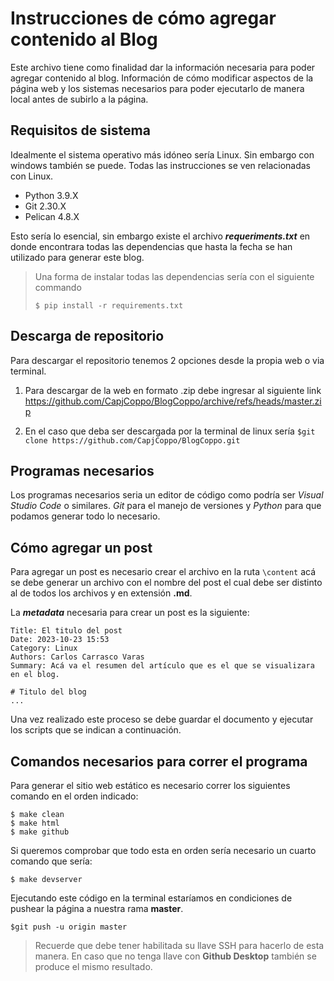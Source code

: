 # Instrucciones de cómo agregar contenido al Blog

Este archivo tiene como finalidad dar la información necesaria para poder agregar contenido al blog. Información de cómo modificar aspectos de la página web y los sistemas necesarios para poder ejecutarlo de manera local antes de subirlo a la página.

## Requisitos de sistema
Idealmente el sistema operativo más idóneo sería Linux. Sin embargo con windows también se puede. 
Todas las instrucciones se ven relacionadas con Linux.

* Python  3.9.X
* Git 2.30.X
* Pelican 4.8.X

Esto sería lo esencial, sin embargo existe el archivo ***requeriments.txt*** en donde encontrara todas las dependencias que hasta la fecha se han utilizado para generar este blog.

> Una forma de instalar todas las dependencias sería con el siguiente commando 
>~~~
>$ pip install -r requirements.txt
>~~~

## Descarga de repositorio
Para descargar el repositorio tenemos 2 opciones desde la propia web o via terminal.

1. Para descargar de la web en formato .zip debe ingresar al siguiente link <https://github.com/CapjCoppo/BlogCoppo/archive/refs/heads/master.zip>

2. En el caso que deba ser descargada por la terminal de linux sería
`$git clone https://github.com/CapjCoppo/BlogCoppo.git`

## Programas necesarios
Los programas necesarios seria un editor de código como podría ser *Visual Studio Code* o similares. *Git* para el manejo de versiones y *Python* para que podamos generar todo lo necesario.

## Cómo agregar un post
Para agregar un post es necesario crear el archivo en la ruta `\content` acá se debe generar un archivo con el nombre del post el cual debe ser distinto al de todos los archivos y en extensión **.md**.

La ***metadata*** necesaria para crear un post es la siguiente:
~~~
Title: El titulo del post
Date: 2023-10-23 15:53
Category: Linux
Authors: Carlos Carrasco Varas
Summary: Acá va el resumen del artículo que es el que se visualizara en el blog.

# Titulo del blog
...

~~~
Una vez realizado este proceso se debe guardar el documento y ejecutar los scripts que se indican a continuación.
## Comandos necesarios para correr el programa
Para generar el sitio web estático es necesario correr los siguientes comando en el orden indicado:

~~~
$ make clean
$ make html
$ make github
~~~

Si queremos comprobar que todo esta en orden sería necesario un cuarto comando que sería:
~~~
$ make devserver
~~~
Ejecutando este código en la terminal estaríamos en condiciones de pushear la página a nuestra rama **master**.
~~~
$git push -u origin master 
~~~
> Recuerde que debe tener habilitada su llave SSH para hacerlo de esta manera. En caso que no tenga llave con **Github Desktop** también se produce el mismo resultado.